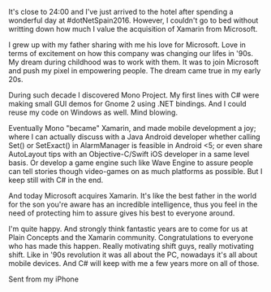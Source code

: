 It's close to 24:00 and I've just arrived to the hotel after spending a wonderful day at #dotNetSpain2016. However, I couldn't go to bed without writting down how much I value the acquisition of Xamarin from Microsoft.

I grew up with my father sharing with me his love for Microsoft. Love in terms of excitement on how this company was changing our lifes in '90s. My dream during childhood was to work with them. It was to join Microsoft and push my pixel in empowering people. The dream came true in my early 20s.

During such decade I discovered Mono Project. My first lines with C# were making small GUI demos for Gnome 2 using .NET bindings. And I could reuse my code on Windows as well. Mind blowing.&nbsp;

Eventually Mono "became" Xamarin, and made mobile development a joy; where I can actually discuss with a Java Android developer whether calling Set() or SetExact() in AlarmManager is feasible in Android <5; or even share AutoLayout tips with an Objective-C/Swift iOS developer in a same level basis. Or develop a game engine such like Wave Engine to assure people can tell stories though video-games on as much platforms as possible. But I keep  still with C# in the end.

And today Microsoft acquires Xamarin. It's like the best father in the world for the son you're aware has an incredible intelligence, thus you feel in the need of protecting him to assure gives his best to everyone around.&nbsp;

I'm quite happy. And strongly think fantastic years are to come for us at Plain Concepts and the Xamarin community. Congratulations to everyone who has made this happen. Really motivating shift guys, really motivating shift. Like in '90s revolution it was all about the PC, nowadays it's all about mobile devices. And C# will keep with me a few years more on all of those.&nbsp;

Sent from my iPhone